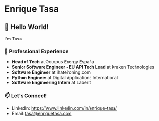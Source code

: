 # Enrique Tasa

## 👋 Hello World!

I'm Tasa.

### 💼 Professional Experience

- **Head of Tech** at Octopus Energy España
- **Senior Software Engineer - EU API Tech Lead** at Kraken Technologies
- **Software Engineer** at ihateironing.com
- **Python Engineer** at Digital Applications International
- **Software Engineering Intern** at Laberit

### 📫 Let's Connect!

- LinkedIn: https://www.linkedin.com/in/enrique-tasa/
- Email: tasa@enriquetasa.com
